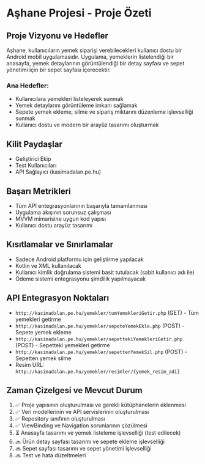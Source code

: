 # Aşhane Projesi - Proje Özeti

## Proje Vizyonu ve Hedefler
Aşhane, kullanıcıların yemek siparişi verebilecekleri kullanıcı dostu bir Android mobil uygulamasıdır. Uygulama, yemeklerin listelendiği bir anasayfa, yemek detaylarının görüntülendiği bir detay sayfası ve sepet yönetimi için bir sepet sayfası içerecektir.

### Ana Hedefler:
- Kullanıcılara yemekleri listeleyerek sunmak
- Yemek detaylarını görüntüleme imkanı sağlamak
- Sepete yemek ekleme, silme ve sipariş miktarını düzenleme işlevselliği sunmak
- Kullanıcı dostu ve modern bir arayüz tasarımı oluşturmak

## Kilit Paydaşlar
- Geliştirici Ekip
- Test Kullanıcıları
- API Sağlayıcı (kasimadalan.pe.hu)

## Başarı Metrikleri
- Tüm API entegrasyonlarının başarıyla tamamlanması
- Uygulama akışının sorunsuz çalışması
- MVVM mimarisine uygun kod yapısı
- Kullanıcı dostu arayüz tasarımı

## Kısıtlamalar ve Sınırlamalar
- Sadece Android platformu için geliştirme yapılacak
- Kotlin ve XML kullanılacak
- Kullanıcı kimlik doğrulama sistemi basit tutulacak (sabit kullanıcı adı ile)
- Ödeme sistemi entegrasyonu şimdilik yapılmayacak

## API Entegrasyon Noktaları
- `http://kasimadalan.pe.hu/yemekler/tumYemekleriGetir.php` (GET) - Tüm yemekleri getirme
- `http://kasimadalan.pe.hu/yemekler/sepeteYemekEkle.php` (POST) - Sepete yemek ekleme
- `http://kasimadalan.pe.hu/yemekler/sepettekiYemekleriGetir.php` (POST) - Sepetteki yemekleri getirme
- `http://kasimadalan.pe.hu/yemekler/sepettenYemekSil.php` (POST) - Sepetten yemek silme
- Resim URL: `http://kasimadalan.pe.hu/yemekler/resimler/{yemek_resim_adi}`

## Zaman Çizelgesi ve Mevcut Durum
1. ✅ Proje yapısının oluşturulması ve gerekli kütüphanelerin eklenmesi
2. ✅ Veri modellerinin ve API servislerinin oluşturulması
3. ✅ Repository sınıfının oluşturulması
4. ✅ ViewBinding ve Navigation sorunlarının çözülmesi
5. ⏳ Anasayfa tasarımı ve yemek listeleme işlevselliği (test edilecek)
6. 🔜 Ürün detay sayfası tasarımı ve sepete ekleme işlevselliği
7. 🔜 Sepet sayfası tasarımı ve sepet yönetimi işlevselliği
8. 🔜 Test ve hata düzeltmeleri 
